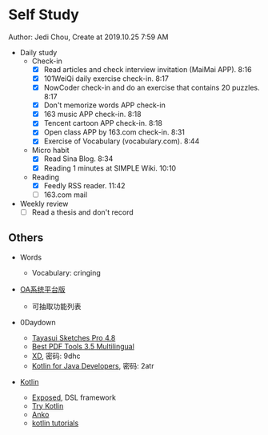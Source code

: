# Self Study

Author: Jedi Chou, Create at 2019.10.25 7:59 AM

* Daily study
  * Check-in
    -[x] Read articles and check interview invitation (MaiMai APP). 8:16
    -[x] 101WeiQi daily exercise check-in. 8:17
    -[x] NowCoder check-in and do an exercise that contains 20 puzzles. 8:17
    -[x] Don't memorize words APP check-in
    -[x] 163 music APP check-in. 8:18
    -[x] Tencent cartoon APP check-in. 8:18
    -[x] Open class APP by 163.com check-in. 8:31
    -[x] Exercise of Vocabulary (vocabulary.com). 8:44

  * Micro habit
    -[x] Read Sina Blog. 8:34
    -[x] Reading 1 minutes at SIMPLE Wiki. 10:10

  * Reading
    -[x] Feedly RSS reader. 11:42
    -[ ] 163.com mail

* Weekly review
  -[ ] Read a thesis and don't record

## Others

* Words
  * Vocabulary: cringing

* [OA系统平台版](https://www.fanpusoft.com/oa/lqx/)
  * 可抽取功能列表

* 0Daydown
  * [Tayasui Sketches Pro 4.8](https://www.0daydown.com/10/1149688.html)
  * [Best PDF Tools 3.5 Multilingual](https://www.0daydown.com/10/1149027.html)
  * [XD](https://pan.baidu.com/s/1gfaHhsv), 密码: 9dhc
  * [Kotlin for Java Developers](http://pan.baidu.com/s/1c1i3JqC), 密码: 2atr

* [Kotlin](https://github.com/jetbrains/kotlin)
  * [Exposed](https://github.com/jetbrains/exposed), DSL framework
  * [Try Kotlin](https://try.kotlinlang.org/)
  * [Anko](https://github.com/kotlin/anko)
  * [kotlin tutorials](https://kotlinlang.org/docs/tutorials/)
